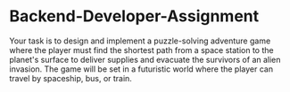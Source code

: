 # Backend-Developer-Assignment
Your task is to design and implement a puzzle-solving adventure game where the player must find the shortest path from a space station to the planet's surface to deliver supplies and evacuate the survivors of an alien invasion. The game will be set in a futuristic world where the player can travel by spaceship, bus, or train.
